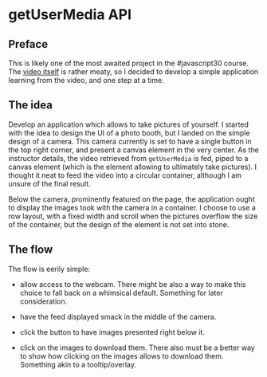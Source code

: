 # getUserMedia API

## Preface

This is likely one of the most awaited project in the #javascript30 course. The [video itself](https://youtu.be/ElWFcBlVk-o) is rather meaty, so I decided to develop a simple application learning from the video, and one step at a time.

## The idea

Develop an application which allows to take pictures of yourself. I started with the idea to design the UI of a photo booth, but I landed on the simple design of a camera. This camera currently is set to have a single button in the top right corner, and present a canvas element in the very center. As the instructor details, the video retrieved from `getUserMedia` is fed, piped to a canvas element (which is the element allowing to ultimately take pictures). I thought it neat to feed the video into a circular container, although I am unsure of the final result.

Below the camera, prominently featured on the page, the application ought to display the images took with the camera in a container. I choose to use a row layout, with a fixed width and scroll when the pictures overflow the size of the container, but the design of the element is not set into stone.

## The flow

The flow is eerily simple:

- allow access to the webcam. There might be also a way to make this choice to fall back on a whimsical default. Something for later consideration.

- have the feed displayed smack in the middle of the camera.

- click the button to have images presented right below it.

- click on the images to download them. There also must be a better way to show how clicking on the images allows to download them. Something akin to a tooltip/overlay.
